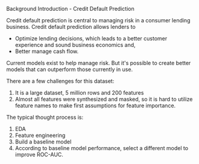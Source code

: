Background Introduction - Credit Default Prediction

Credit default prediction is central to managing risk in a consumer lending business. 
Credit default prediction allows lenders to 
- Optimize lending decisions, which leads to a better customer experience and sound business economics and, 
- Better manage cash flow.

Current models exist to help manage risk. But it's possible to create better models that can outperform those currently in use.

There are a few challenges for this dataset:
1. It is a large dataset, 5 million rows and 200 features
2. Almost all features were synthesized and masked, so it is hard to utilize feature names to make first assumptions for feature importance.

The typical thought process is:
1. EDA
2. Feature engineering
3. Build a baseline model
4. According to baseline model performance, select a different model to improve ROC-AUC.
